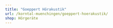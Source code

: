 ```yaml
---
title: "Goeppert Hörakustik"
url: /korntal-muenchingen/goeppert-hoerakustik/
shop: Hörgeräte
---
```

